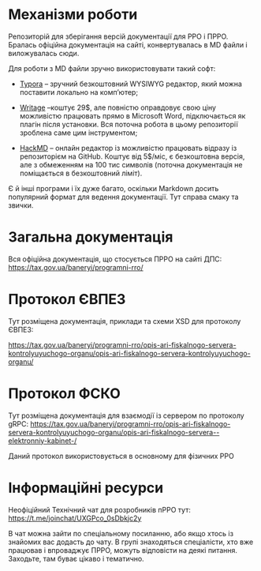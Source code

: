 # Механізми роботи

Репозиторій для зберігання версій документації для РРО і ПРРО. Бралась офіційна
документація на сайті, конвертувалась в MD файли і виложувалась сюди.

Для роботи з MD файли зручно використовувати такий софт:

-   [Typora](https://typora.io/) – зручний безкоштовний WYSIWYG редактор, який
    можна поставити локально на комп’ютер;

-   [Writage](https://www.writage.com/) –коштує 29\$, але повністю оправдовує
    свою ціну можливістю працювать прямо в Microsoft Word, підключається як
    плагін після установки. Вся поточна робота в цьому репозиторії зроблена саме
    цим інструментом;

-   [HackMD](https://hackmd.io/) – онлайн редактор із можливістю працювать
    відразу із репозиторієм на GitHub. Коштує від 5\$/міс, є безкоштовна версія,
    але з обмеженням на 100 тис символів (поточна документація не поміщається в
    безкоштовний ліміт).

Є й інші програми і їх дуже багато, оскільки Markdown досить популярний формат
для ведення документації. Тут справа смаку та звички.

# Загальна документація

Вся офіційна документація, що стосується ПРРО на сайті ДПС:
<https://tax.gov.ua/baneryi/programni-rro/>

# Протокол ЄВПЕЗ

Тут розміщена документація, приклади та схеми XSD для протоколу ЄВПЕЗ:

<https://tax.gov.ua/baneryi/programni-rro/opis-ari-fiskalnogo-servera-kontrolyuyuchogo-organu/opis-ari-fiskalnogo-servera-kontrolyuyuchogo-organu/>

# Протокол ФСКО

Тут розміщена документація для взаємодії із сервером по протоколу gRPC:
<https://tax.gov.ua/baneryi/programni-rro/opis-ari-fiskalnogo-servera-kontrolyuyuchogo-organu/opis-ari-fiskalnogo-servera--elektronniy-kabinet-/>

Даний протокол використовується в основному для фізичних РРО

# Інформаційні ресурси

Неофіційний Технічний чат для розробників пРРО тут:
<https://t.me/joinchat/UXGPco_0sDbkjc2y>

В чат можна зайти по спеціальному посиланню, або якщо хтось із знайомих вас додасть до
чату. В групі знаходяться спеціалісти, хто вже працював і впроваджує ПРРО,
можуть відповісти на деякі питання. Заходьте, там буває цікаво і тематично.
